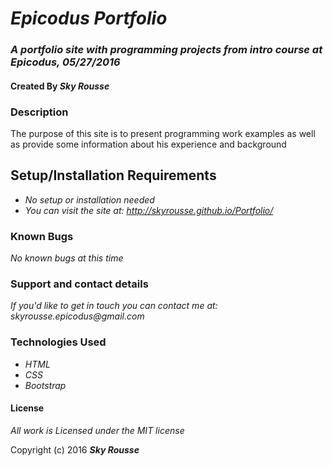 # _Epicodus Portfolio_

### _A portfolio site with programming projects from intro course at Epicodus, 05/27/2016_

#### Created By _**Sky Rousse**_

### Description

The purpose of this site is to present programming work examples as well as provide some information about his experience and background

## Setup/Installation Requirements

* _No setup or installation needed_
* _You can visit the site at: http://skyrousse.github.io/Portfolio/_

### Known Bugs

_No known bugs at this time_

### Support and contact details

_If you'd like to get in touch you can contact me at: skyrousse.epicodus@gmail.com_

### Technologies Used

* _HTML_
* _CSS_
* _Bootstrap_

#### License

*All work is Licensed under the MIT license*

Copyright (c) 2016 **_Sky Rousse_**
